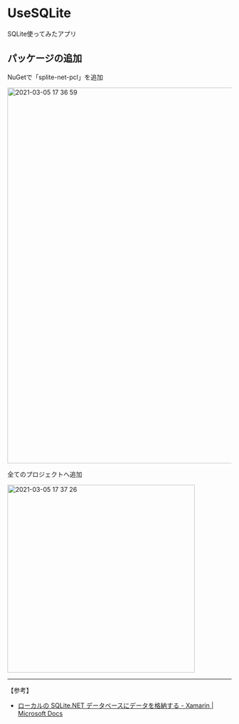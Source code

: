 # UseSQLite

SQLite使ってみたアプリ

## パッケージの追加

NuGetで「splite-net-pcl」を追加

<img width="842" alt=" 2021-03-05 17 36 59" src="https://user-images.githubusercontent.com/12977376/110089466-805ebe00-7dd9-11eb-8392-02bb908e119b.png">



全てのプロジェクトへ追加

<img width="421" alt=" 2021-03-05 17 37 26" src="https://user-images.githubusercontent.com/12977376/110089472-82288180-7dd9-11eb-8e24-54ece958aed0.png">



---

【参考】

- [ローカルの SQLite.NET データベースにデータを格納する - Xamarin | Microsoft Docs](https://docs.microsoft.com/ja-jp/xamarin/get-started/quickstarts/database?pivots=macos)

